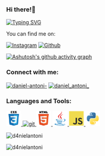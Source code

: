 ### Hi there!👋
[![Typing SVG](https://readme-typing-svg.herokuapp.com?font=Fira+Code&pause=1000&color=ED0FF7&center=true&random=false&width=435&lines=Welcome+to+my+profile;My+name+is+Daniel+Antoni;I'm+from+Brazil)](https://git.io/typing-svg)

You can find me on:

[![Instagram](https://img.shields.io/badge/Instagram-E4405F?style=for-the-badge&logo=instagram&logoColor=white)](https://instagram.com/daniel_antoni_?igshid=MzMyNGUyNmU2YQ%3D%3D&utm_source=qr)
[![Github](https://img.shields.io/badge/LinkedIn-0077B5?style=for-the-badge&logo=linkedin&logoColor=white)](https://www.linkedin.com/in/daniel-antoni-/)

[![Ashutosh's github activity graph](https://github-readme-activity-graph.vercel.app/graph?username=d4nielantoni&bg_color=000000&color=ff00ff&line=ff00f7&point=ffffff&area=true&hide_border=true)](https://github.com/ashutosh00710/github-readme-activity-graph)


<h3 align="left">Connect with me:</h3>
<p align="left">
<a href="https://linkedin.com/in/daniel-antoni-" target="blank"><img align="center" src="https://raw.githubusercontent.com/rahuldkjain/github-profile-readme-generator/master/src/images/icons/Social/linked-in-alt.svg" alt="daniel-antoni-" height="30" width="40" /></a>
<a href="https://instagram.com/daniel_antoni_" target="blank"><img align="center" src="https://raw.githubusercontent.com/rahuldkjain/github-profile-readme-generator/master/src/images/icons/Social/instagram.svg" alt="daniel_antoni_" height="30" width="40" /></a>
</p>

<h3 align="left">Languages and Tools:</h3>
<p align="left"> <a href="https://www.w3schools.com/css/" target="_blank" rel="noreferrer"> <img src="https://raw.githubusercontent.com/devicons/devicon/master/icons/css3/css3-original-wordmark.svg" alt="css3" width="40" height="40"/> </a> <a href="https://git-scm.com/" target="_blank" rel="noreferrer"> <img src="https://www.vectorlogo.zone/logos/git-scm/git-scm-icon.svg" alt="git" width="40" height="40"/> </a> <a href="https://www.w3.org/html/" target="_blank" rel="noreferrer"> <img src="https://raw.githubusercontent.com/devicons/devicon/master/icons/html5/html5-original-wordmark.svg" alt="html5" width="40" height="40"/> </a> <a href="https://www.java.com" target="_blank" rel="noreferrer"> <img src="https://raw.githubusercontent.com/devicons/devicon/master/icons/java/java-original.svg" alt="java" width="40" height="40"/> </a> <a href="https://developer.mozilla.org/en-US/docs/Web/JavaScript" target="_blank" rel="noreferrer"> <img src="https://raw.githubusercontent.com/devicons/devicon/master/icons/javascript/javascript-original.svg" alt="javascript" width="40" height="40"/> </a> <a href="https://www.python.org" target="_blank" rel="noreferrer"> <img src="https://raw.githubusercontent.com/devicons/devicon/master/icons/python/python-original.svg" alt="python" width="40" height="40"/> </a> </p>

<p><img align="center" src="https://github-readme-stats.vercel.app/api/top-langs?username=d4nielantoni&show_icons=true&locale=en&layout=compact" alt="d4nielantoni" /></p>

<p>&nbsp;<img align="left" src="https://github-readme-stats.vercel.app/api?username=d4nielantoni&show_icons=true&locale=en" alt="d4nielantoni" /></p>


